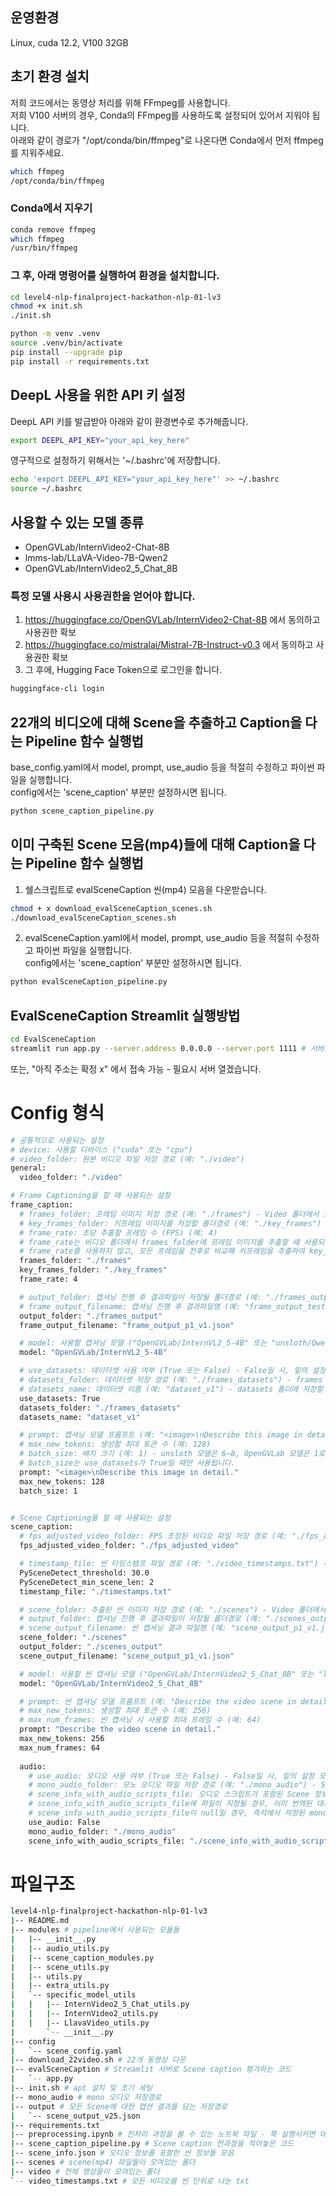 ## 운영환경
Linux, cuda 12.2, V100 32GB

## 초기 환경 설치
저희 코드에서는 동영상 처리를 위해 FFmpeg를 사용합니다.  
저희 V100 서버의 경우, Conda의 FFmpeg를 사용하도록 설정되어 있어서 지워야 됩니다.  
아래와 같이 경로가 "/opt/conda/bin/ffmpeg"로 나온다면 Conda에서 먼저 ffmpeg를 지워주세요.
```bash
which ffmpeg
/opt/conda/bin/ffmpeg
```
### Conda에서 지우기
```bash
conda remove ffmpeg
which ffmpeg
/usr/bin/ffmpeg
```
### 그 후, 아래 명령어를 실행하여 환경을 설치합니다.
```bash
cd level4-nlp-finalproject-hackathon-nlp-01-lv3
chmod +x init.sh
./init.sh

python -m venv .venv
source .venv/bin/activate
pip install --upgrade pip
pip install -r requirements.txt
```

## DeepL 사용을 위한 API 키 설정
DeepL API 키를 발급받아 아래와 같이 환경변수로 추가해줍니다.
```bash
export DEEPL_API_KEY="your_api_key_here"
```
영구적으로 설정하기 위해서는 '~/.bashrc'에 저장합니다.
```bash
echo 'export DEEPL_API_KEY="your_api_key_here"' >> ~/.bashrc
source ~/.bashrc
```

## 사용할 수 있는 모델 종류
- OpenGVLab/InternVideo2-Chat-8B
- lmms-lab/LLaVA-Video-7B-Qwen2
- OpenGVLab/InternVideo2_5_Chat_8B

### 특정 모델 사용시 사용권한을 얻어야 합니다.
1. https://huggingface.co/OpenGVLab/InternVideo2-Chat-8B 에서 동의하고 사용권한 확보  
2. https://huggingface.co/mistralai/Mistral-7B-Instruct-v0.3 에서 동의하고 사용권한 확보
3. 그 후에, Hugging Face Token으로 로그인을 합니다.
```bash
huggingface-cli login
```

## 22개의 비디오에 대해 Scene을 추출하고 Caption을 다는 Pipeline 함수 실행법
base_config.yaml에서 model, prompt, use_audio 등을 적절히 수정하고 파이썬 파일을 실행합니다.  
config에서는 'scene_caption' 부분만 설정하시면 됩니다.
```bash
python scene_caption_pipeline.py
```

## 이미 구축된 Scene 모음(mp4)들에 대해 Caption을 다는 Pipeline 함수 실행법
1. 쉘스크립트로 evalSceneCaption 씬(mp4) 모음을 다운받습니다.
```bash
chmod + x download_evalSceneCaption_scenes.sh 
./download_evalSceneCaption_scenes.sh 
```
2. evalSceneCaption.yaml에서 model, prompt, use_audio 등을 적절히 수정하고 파이썬 파일을 실행합니다.  
config에서는 'scene_caption' 부분만 설정하시면 됩니다.
```bash
python evalSceneCaption_pipeline.py
```

## EvalSceneCaption Streamlit 실행방법
```bash
cd EvalSceneCaption
streamlit run app.py --server.address 0.0.0.0 --server.port 1111 # 서버포트는 해당 서버에 맞는걸로
```
또는, "아직 주소는 확정 x" 에서 접속 가능 - 필요시 서버 열겠습니다.

# Config 형식
```bash
# 공통적으로 사용되는 설정
# device: 사용할 디바이스 ("cuda" 또는 "cpu")
# video_folder: 원본 비디오 파일 저장 경로 (예: "./video")
general:
  video_folder: "./video"

# Frame Captioning을 할 때 사용되는 설정
frame_caption:
  # frames_folder: 프레임 이미지 저장 경로 (예: "./frames") - Video 폴더에서 프레임 이미지를 추출하여 저장하는 폴더이자, 이 폴더의 이미지를 이용하여 캡셔닝을 수행
  # key_frames_folder: 키프레임 이미지를 저장할 폴더경로 (예: "./key_frames")
  # frame_rate: 초당 추출할 프레임 수 (FPS) (예: 4)
  # frame_rate는 비디오 폴더에서 frames_folder에 프레임 이미지를 추출할 때 사용되는 프레임 수입니다.
  # frame_rate를 사용하지 않고, 모든 프레임을 전후로 비교해 키프레임을 추출하여 key_frames_folder에 저장할 수도 있습니다.
  frames_folder: "./frames"
  key_frames_folder: "./key_frames"
  frame_rate: 4

  # output_folder: 캡셔닝 진행 후 결과파일이 저장될 폴더경로 (예: "./frames_output")
  # frame_output_filename: 캡셔닝 진행 후 결과파일명 (예: "frame_output_test_p1_v1.json")
  output_folder: "./frames_output"
  frame_output_filename: "frame_output_p1_v1.json"

  # model: 사용할 캡셔닝 모델 ("OpenGVLab/InternVL2_5-4B" 또는 "unsloth/Qwen2-VL-7B-Instruct-bnb-4bit")
  model: "OpenGVLab/InternVL2_5-4B"

  # use_datasets: 데이터셋 사용 여부 (True 또는 False) - False일 시, 밑의 설정 모두 무시
  # datasets_folder: 데이터셋 저장 경로 (예: "./frames_datasets") - frames 폴더에서 이미지 1개씩 가져와서 추론하지 않고, 속도향상을 위해 데이터셋으로 만들어 저장해둘 폴더경로 (옵션임)
  # datasets_name: 데이터셋 이름 (예: "dataset_v1") - datasets 폴더에 저장할 데이터셋 이름 ("datasets_folder/datasets_name" 경로에 저장됨)
  use_datasets: True
  datasets_folder: "./frames_datasets"
  datasets_name: "dataset_v1"

  # prompt: 캡셔닝 모델 프롬프트 (예: "<image>\nDescribe this image in detail.") - 앞에 무조건 "<image>\n"을 붙여주시고, 뒤에 프롬프트 작성해주세요.
  # max_new_tokens: 생성할 최대 토큰 수 (예: 128)
  # batch_size: 배치 크기 (예: 1) - unsloth 모델은 6~8, OpenGVLab 모델은 1로 설정하면 됩니다. (확실히 실험은 안해봐서 한번 조정해서 해보세요)
  # batch_size는 use_datasets가 True일 때만 사용됩니다.
  prompt: "<image>\nDescribe this image in detail."
  max_new_tokens: 128 
  batch_size: 1


# Scene Captioning을 할 때 사용되는 설정
scene_caption:
  # fps_adjusted_video_folder: FPS 조정된 비디오 파일 저장 경로 (예: "./fps_adjusted_video") - Video 폴더에서 각 비디오의 FPS를 조정하여 저장하는 폴더
  fps_adjusted_video_folder: "./fps_adjusted_video"

  # timestamp_file: 씬 타임스탬프 파일 경로 (예: "./video_timestamps.txt") - 비디오 폴더에서 모든 비디오에 대해 PySceneDetect를 이용하여 추출한 씬들의 타임스탬프가 적힌 파일
  PySceneDetect_threshold: 30.0
  PySceneDetect_min_scene_len: 2
  timestamp_file: "./timestamps.txt"

  # scene_folder: 추출된 씬 이미지 저장 경로 (예: "./scenes") - Video 폴더에서 각 비디오의 Scene들을 timestamp_txt_file에 따라 쪼개서 저장하는 경로
  # output_folder: 캡셔닝 진행 후 결과파일이 저장될 폴더경로 (예: "./scenes_output")
  # scene_output_filename: 씬 캡셔닝 결과 파일명 (예: "scene_output_p1_v1.json")
  scene_folder: "./scenes"
  output_folder: "./scenes_output"
  scene_output_filename: "scene_output_p1_v1.json"

  # model: 사용할 씬 캡셔닝 모델 ("OpenGVLab/InternVideo2_5_Chat_8B" 또는 "lmms-lab/LLaVA-Video-7B-Qwen2" 또는 "OpenGVLab/InternVideo2-Chat-8B")
  model: "OpenGVLab/InternVideo2_5_Chat_8B"

  # prompt: 씬 캡셔닝 모델 프롬프트 (예: "Describe the video scene in detail.")
  # max_new_tokens: 생성할 최대 토큰 수 (예: 256)
  # max_num_frames: 씬 캡셔닝 시 사용할 최대 프레임 수 (예: 64)
  prompt: "Describe the video scene in detail."
  max_new_tokens: 256
  max_num_frames: 64
  
  audio:
    # use_audio: 오디오 사용 여부 (True 또는 False) - False일 시, 밑의 설정 모두 무시
    # mono_audio_folder: 모노 오디오 파일 저장 경로 (예: "./mono_audio") - Scenes 폴더의 모든 Scene의 모노 오디오를 저장하는 폴더
    # scene_info_with_audio_scripts_file: 오디오 스크립트가 포함된 Scene 정보 JSON 파일 경로 (예: "./scene_info_with_audio_scripts.json" 또는 null)
    # scene_info_with_audio_scripts_file에 파일이 지정될 경우, 이미 번역된 대사들이 담긴 JSON 파일을 사용하여 캡셔닝을 수행합니다.
    # scene_info_with_audio_scripts_file이 null일 경우, 즉석에서 저장된 mono 오디오를 사용하여 whisper 모델로 대사를 추출하고 캡셔닝을 수행합니다.
    use_audio: False
    mono_audio_folder: "./mono_audio"
    scene_info_with_audio_scripts_file: "./scene_info_with_audio_scripts.json"
```

# 파일구조
```bash
level4-nlp-finalproject-hackathon-nlp-01-lv3
|-- README.md
|-- modules # pipeline에서 사용되는 모듈들
|   |-- __init__.py
|   |-- audio_utils.py
|   |-- scene_caption_modules.py
|   |-- scene_utils.py
|   |-- utils.py
|   |-- extra_utils.py
|   `-- specific_model_utils
|   |   |-- InternVideo2_5_Chat_utils.py
|   |   |-- InternVideo2_utils.py
|   |   |-- LlavaVideo_utils.py
|       `-- __init__.py
|-- config
|   `-- scene_config.yaml
|-- download_22video.sh # 22개 동영상 다운
|-- evalSceneCaption # Streamlit 서버로 Scene caption 평가하는 코드
|   `-- app.py
|-- init.sh # apt 설치 및 초기 세팅
|-- mono_audio # mono 오디오 저장경로
|-- output # 모든 Scene에 대한 캡션 결과를 담는 저장경로
|   `-- scene_output_v25.json
|-- requirements.txt
|-- preprocessing.ipynb # 전처리 과정을 볼 수 있는 노트북 파일 - 쭉 실행시키면 데이터 준비완료
|-- scene_caption_pipeline.py # Scene caption 전과정을 적어놓은 코드
|-- scene_info.json # 오디오 정보를 포함한 씬 정보들 모음
|-- scenes # scene(mp4) 파일들이 모여있는 폴더
|-- video # 전체 영상들이 모여있는 폴더
`-- video_timestamps.txt # 모든 비디오를 씬 단위로 나눈 txt
```